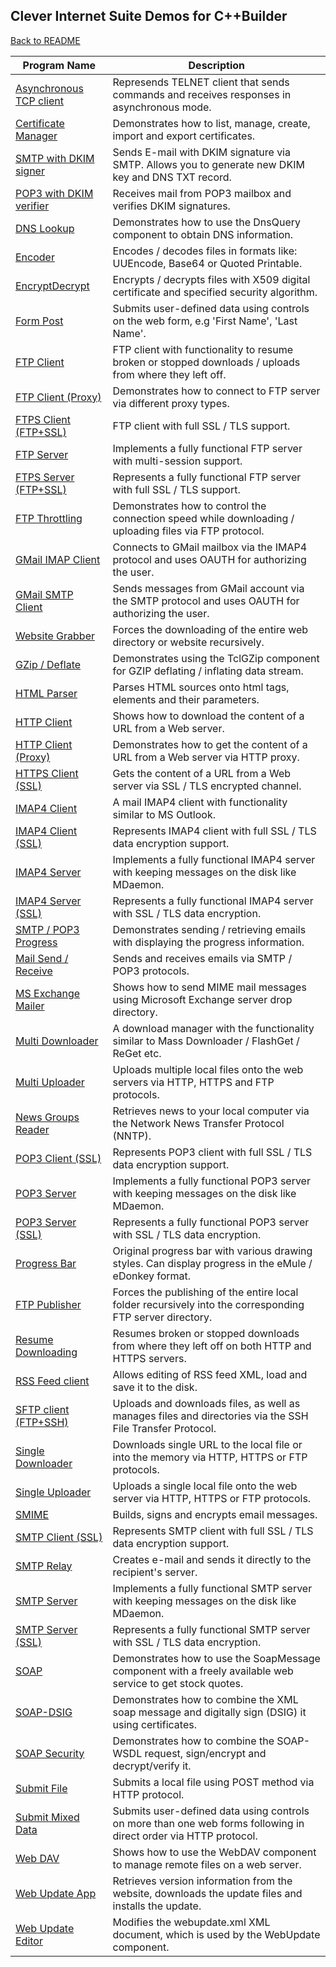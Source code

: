 ## Clever Internet Suite Demos for C++Builder

[Back to README](README.md)

| Program Name | Description |
|---|---|
|[Asynchronous TCP client](./CBuilder/AsyncClient)|Represends TELNET client that sends commands and receives responses in asynchronous mode.|
|[Certificate Manager](./CBuilder/CertMgr)|Demonstrates how to list, manage, create, import and export certificates.|
|[SMTP with DKIM signer](./CBuilder/DkimSign)|Sends E-mail with DKIM signature via SMTP. Allows you to generate new DKIM key and DNS TXT record.|
|[POP3 with DKIM verifier](./CBuilder/DkimVerify)|Receives mail from POP3 mailbox and verifies DKIM signatures.|
|[DNS Lookup](./CBuilder/DnsLookup)|Demonstrates how to use the DnsQuery component to obtain DNS information.|
|[Encoder](./CBuilder/Encoder)|Encodes / decodes files in formats like: UUEncode, Base64 or Quoted Printable.|
|[EncryptDecrypt](./CBuilder/EncryptDecrypt)|Encrypts / decrypts files with X509 digital certificate and specified security algorithm.|
|[Form Post](./CBuilder/FormPost)|Submits user-defined data using controls on the web form, e.g 'First Name', 'Last Name'.|
|[FTP Client](./CBuilder/FtpClient)|FTP client with functionality to resume broken or stopped downloads / uploads from where they left off.|
|[FTP Client (Proxy)](./CBuilder/FtpClientProxy)|Demonstrates how to connect to FTP server via different proxy types.|
|[FTPS Client (FTP+SSL)](./CBuilder/FtpClientSSL)|FTP client with full SSL / TLS support.|
|[FTP Server](./CBuilder/FtpServer)|Implements a fully functional FTP server with multi-session support.|
|[FTPS Server (FTP+SSL)](./CBuilder/FtpServerSSL)|Represents a fully functional FTP server with full SSL / TLS support.|
|[FTP Throttling](./CBuilder/FtpThrottling)|Demonstrates how to control the connection speed while downloading / uploading files via FTP protocol.|
|[GMail IMAP Client](./CBuilder/GMailIMAP)|Connects to GMail mailbox via the IMAP4 protocol and uses OAUTH for authorizing the user.|
|[GMail SMTP Client](./CBuilder/GMailSMTP)|Sends messages from GMail account via the SMTP protocol and uses OAUTH for authorizing the user.|
|[Website Grabber](./CBuilder/GrabWebSite)|Forces the downloading of the entire web directory or website recursively.|
|[GZip / Deflate](./CBuilder/GZipDeflate)|Demonstrates using the TclGZip component for GZIP deflating / inflating data stream.|
|[HTML Parser](./CBuilder/HtmlParser)|Parses HTML sources onto html tags, elements and their parameters.|
|[HTTP Client](./CBuilder/HttpClient)|Shows how to download the content of a URL from a Web server.|
|[HTTP Client (Proxy)](./CBuilder/HttpClientProxy)|Demonstrates how to get the content of a URL from a Web server via HTTP proxy.|
|[HTTPS Client (SSL)](./CBuilder/HttpClientSSL)|Gets the content of a URL from a Web server via SSL / TLS encrypted channel.|
|[IMAP4 Client](./CBuilder/ImapClient)|A mail IMAP4 client with functionality similar to MS Outlook.|
|[IMAP4 Client (SSL)](./CBuilder/ImapClientSSL)|Represents IMAP4 client with full SSL / TLS data encryption support.|
|[IMAP4 Server](./CBuilder/ImapServer)|Implements a fully functional IMAP4 server with keeping messages on the disk like MDaemon.|
|[IMAP4 Server (SSL)](./CBuilder/ImapServerSSL)|Represents a fully functional IMAP4 server with SSL / TLS data encryption.|
|[SMTP / POP3 Progress](./CBuilder/MailProgress)|Demonstrates sending / retrieving emails with displaying the progress information.|
|[Mail Send / Receive](./CBuilder/MailSendReceive)|Sends and receives emails via SMTP / POP3 protocols.|
|[MS Exchange Mailer](./CBuilder/MSExchange)|Shows how to send MIME mail messages using Microsoft Exchange server drop directory.|
|[Multi Downloader](./CBuilder/MultiDownloader)|A download manager with the functionality similar to Mass Downloader / FlashGet / ReGet etc.|
|[Multi Uploader](./CBuilder/MultiUploader)|Uploads multiple local files onto the web servers via HTTP, HTTPS and FTP protocols.|
|[News Groups Reader](./CBuilder/NewsGroups)|Retrieves news to your local computer via the Network News Transfer Protocol (NNTP).|
|[POP3 Client (SSL)](./CBuilder/Pop3ClientSSL)|Represents POP3 client with full SSL / TLS data encryption support.|
|[POP3 Server](./CBuilder/Pop3Server)|Implements a fully functional POP3 server with keeping messages on the disk like MDaemon.|
|[POP3 Server (SSL)](./CBuilder/Pop3ServerSSL)|Represents a fully functional POP3 server with SSL / TLS data encryption.|
|[Progress Bar](./CBuilder/ProgressBar)|Original progress bar with various drawing styles. Can display progress in the eMule / eDonkey format.|
|[FTP Publisher](./CBuilder/PublishFtpDir)|Forces the publishing of the entire local folder recursively into the corresponding FTP server directory.|
|[Resume Downloading](./CBuilder/Resuming)|Resumes broken or stopped downloads from where they left off on both HTTP and HTTPS servers.|
|[RSS Feed client](./CBuilder/RssFeed)|Allows editing of RSS feed XML, load and save it to the disk.|
|[SFTP client (FTP+SSH)](./CBuilder/SFtpClient)|Uploads and downloads files, as well as manages files and directories via the SSH File Transfer Protocol.|
|[Single Downloader](./CBuilder/SingleDownloader)|Downloads single URL to the local file or into the memory via HTTP, HTTPS or FTP protocols.|
|[Single Uploader](./CBuilder/SingleUploader)|Uploads a single local file onto the web server via HTTP, HTTPS or FTP protocols.|
|[SMIME](./CBuilder/SMime)|Builds, signs and encrypts email messages.|
|[SMTP Client (SSL)](./CBuilder/SmtpClientSSL)|Represents SMTP client with full SSL / TLS data encryption support.|
|[SMTP Relay](./CBuilder/SmtpRelay)|Creates e-mail and sends it directly to the recipient's server.|
|[SMTP Server](./CBuilder/SmtpServer)|Implements a fully functional SMTP server with keeping messages on the disk like MDaemon.|
|[SMTP Server (SSL)](./CBuilder/SmtpServerSSL)|Represents a fully functional SMTP server with SSL / TLS data encryption.|
|[SOAP](./CBuilder/Soap)|Demonstrates how to use the SoapMessage component with a freely available web service to get stock quotes.|
|[SOAP-DSIG](./CBuilder/SoapDSIG)|Demonstrates how to combine the XML soap message and digitally sign (DSIG) it using certificates.|
|[SOAP Security](./CBuilder/SoapSecurity)|Demonstrates how to combine the SOAP-WSDL request, sign/encrypt and decrypt/verify it.|
|[Submit File](./CBuilder/SubmitFile)|Submits a local file using POST method via HTTP protocol.|
|[Submit Mixed Data](./CBuilder/SubmitWizard)|Submits user-defined data using controls on more than one web forms following in direct order via HTTP protocol.|
|[Web DAV](./CBuilder/WebDAV)|Shows how to use the WebDAV component to manage remote files on a web server.|
|[Web Update App](./CBuilder/WebUpdateApp)|Retrieves version information from the website, downloads the update files and installs the update.|
|[Web Update Editor](./CBuilder/WebUpdateEditor)|Modifies the webupdate.xml XML document, which is used by the WebUpdate component.|
